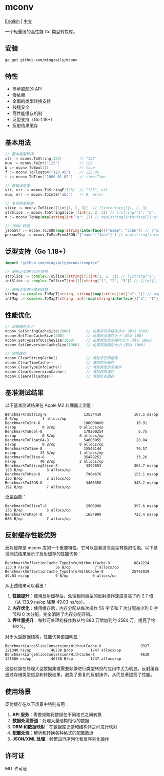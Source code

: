 # mconv

[English](README.md) | [中文](README_zh.md)

一个轻量级的高性能 Go 类型转换库。

## 安装

```bash
go get github.com/mingzaily/mconv
```

## 特性

- 简单直观的 API
- 零依赖
- 全面的类型转换支持
- 线程安全
- 高性能缓存机制
- 泛型支持（Go 1.18+）
- 反射结果缓存

## 基本用法

```go
// 基本类型转换
str := mconv.ToString(123)        // "123"
num := mconv.ToInt("123")         // 123
b := mconv.ToBool(1)              // true
f := mconv.ToFloat64("123.45")    // 123.45
t := mconv.ToTime("2006-01-02")   // time.Time

// 带错误处理
str, err := mconv.ToStringE(123)  // "123", nil
num, err := mconv.ToIntE("abc")   // 0, error

// 复杂类型转换
slice := mconv.ToSlice([]int{1, 2, 3})  // []interface{}{1, 2, 3}
strSlice := mconv.ToStringSlice([]int{1, 2, 3}) // []string{"1", "2", "3"}
m := mconv.ToMap(map[string]int{"a": 1}) // map[string]interface{}{"a": 1}

// JSON 转换
jsonStr := mconv.ToJSON(map[string]interface{}{"name": "John"}) // {"name":"John"}
personMap := mconv.ToMapFromJSON(`{"name":"Jane"}`) // map[string]interface{}{"name": "Jane"}
```

## 泛型支持（Go 1.18+）

```go
import "github.com/mingzaily/mconv/complex"

// 使用泛型进行切片转换
strSlice := complex.ToSliceT[string]([]int{1, 2, 3}) // []string{"1", "2", "3"}
intSlice := complex.ToSliceT[int]([]string{"1", "2", "3"}) // []int{1, 2, 3}

// 使用泛型进行映射转换
strMap := complex.ToMapT[string, string](map[string]int{"a": 1}) // map[string]string{"a": "1"}
intMap := complex.ToMapT[string, int](map[string]interface{}{"a": "1"}) // map[string]int{"a": 1}
```

## 性能优化

```go
// 设置缓存大小
mconv.SetStringCacheSize(2000)       // 设置字符串缓存大小（默认 1000）
mconv.SetTimeCacheSize(200)          // 设置时间缓存大小（默认 100）
mconv.SetTypeInfoCacheSize(1000)     // 设置类型信息缓存大小（默认 1000）
mconv.SetConversionCacheSize(1000)   // 设置转换缓存大小（默认 1000）

// 清除缓存
mconv.ClearStringCache()             // 清除字符串缓存
mconv.ClearTimeCache()               // 清除时间缓存
mconv.ClearTypeInfoCache()           // 清除类型信息缓存
mconv.ClearConversionCache()         // 清除转换缓存
mconv.ClearAllCaches()               // 清除所有缓存
```

## 基准测试结果

以下基准测试结果在 Apple M2 处理器上测量：

```
BenchmarkToString-8                 13534419               107.5 ns/op            8 B/op           1 allocs/op
BenchmarkToInt-8                    100000000               10.91 ns/op            0 B/op           0 allocs/op
BenchmarkToBool-8                   178200254                6.75 ns/op            0 B/op           0 allocs/op
BenchmarkToFloat64-8                54603055                20.84 ns/op            0 B/op           0 allocs/op
BenchmarkToTime-8                   15548144                76.57 ns/op           32 B/op           1 allocs/op
BenchmarkToSlice-8                  35479252                33.26 ns/op           40 B/op           2 allocs/op
BenchmarkToStringSlice-8             3392653               364.7 ns/op           120 B/op           8 allocs/op
BenchmarkToMap-8                     7964676               153.1 ns/op           336 B/op           2 allocs/op
BenchmarkToJSON-8                    3466358               348.2 ns/op           192 B/op           7 allocs/op
```

泛型函数：

```
BenchmarkToSliceT-8                  2906990               397.6 ns/op          136 B/op           6 allocs/op
BenchmarkToMapT-8                    1654909               723.4 ns/op          688 B/op           7 allocs/op
```

## 反射缓存性能优势

反射缓存是 mconv 库的一个重要特性，它可以显著提高类型转换的性能。以下基准测试结果展示了反射缓存的性能优势：

```
BenchmarkReflectionCache_TypeInfo/WithoutCache-8           8842224               133.9 ns/op            56 B/op           7 allocs/op
BenchmarkReflectionCache_TypeInfo/WithCache-8             25792029                49.03 ns/op            0 B/op           0 allocs/op
```

从上述结果可以看出：

1. **性能提升**：使用反射缓存后，处理相同类型的反射操作速度提高了约 2.7 倍（从 133.9 ns/op 降至 49.03 ns/op）。
2. **内存优化**：使用缓存后，内存分配从每次操作 56 字节和 7 次分配减少到 0 字节和 0 次分配，完全消除了内存分配开销。
3. **吞吐量提升**：每秒可处理的操作数从约 880 万增加到约 2580 万，提高了约 192%。

对于大型数据结构，性能优势更加明显：

```
BenchmarkLargeSliceConversion/WithoutCache-8                  9327             121340 ns/op         46738 B/op        1747 allocs/op
BenchmarkLargeSliceConversion/WithCache-8                     9620             121506 ns/op         46738 B/op        1747 allocs/op
```

这些优势在处理大型数据集或需要频繁进行类型转换的应用中尤为明显。反射缓存通过存储类型信息和转换结果，避免了重复的反射操作，从而显著提高了性能。

## 使用场景

反射缓存在以下场景中特别有用：

1. **API 服务**：需要频繁将数据在不同格式之间转换
2. **数据处理管道**：处理大量结构相似的数据
3. **ORM 和数据映射**：在数据库记录和结构体之间进行映射
4. **配置处理**：解析和转换各种格式的配置数据
5. **JSON/XML 处理**：频繁进行序列化和反序列化操作

## 许可证

MIT 许可证
